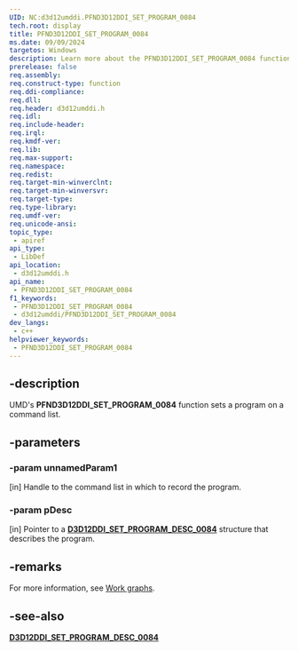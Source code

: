 ```yaml
---
UID: NC:d3d12umddi.PFND3D12DDI_SET_PROGRAM_0084
tech.root: display
title: PFND3D12DDI_SET_PROGRAM_0084
ms.date: 09/09/2024
targetos: Windows
description: Learn more about the PFND3D12DDI_SET_PROGRAM_0084 function.
prerelease: false
req.assembly: 
req.construct-type: function
req.ddi-compliance: 
req.dll: 
req.header: d3d12umddi.h
req.idl: 
req.include-header: 
req.irql: 
req.kmdf-ver: 
req.lib: 
req.max-support: 
req.namespace: 
req.redist: 
req.target-min-winverclnt:
req.target-min-winversvr: 
req.target-type: 
req.type-library: 
req.umdf-ver: 
req.unicode-ansi: 
topic_type:
 - apiref
api_type:
 - LibDef
api_location:
 - d3d12umddi.h
api_name:
 - PFND3D12DDI_SET_PROGRAM_0084
f1_keywords:
 - PFND3D12DDI_SET_PROGRAM_0084
 - d3d12umddi/PFND3D12DDI_SET_PROGRAM_0084
dev_langs:
 - c++
helpviewer_keywords:
 - PFND3D12DDI_SET_PROGRAM_0084
---
```


## -description

UMD's **PFND3D12DDI_SET_PROGRAM_0084** function sets a program on a command list.

## -parameters

### -param unnamedParam1

[in] Handle to the command list in which to record the program.

### -param pDesc

[in] Pointer to a [**D3D12DDI_SET_PROGRAM_DESC_0084**](ns-d3d12umddi-d3d12ddi_set_program_desc_0084.md) structure that describes the program.

## -remarks

For more information, see [Work graphs](/windows-hardware/drivers/display/work-graphs).

## -see-also

[**D3D12DDI_SET_PROGRAM_DESC_0084**](ns-d3d12umddi-d3d12ddi_set_program_desc_0084.md)
